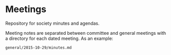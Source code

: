 Meetings
========

 Repository for society minutes and agendas.


 Meeting notes are separated between committee and general meetings with a
 directory for each dated meeting. As an example:

    general/2015-10-29/minutes.md
